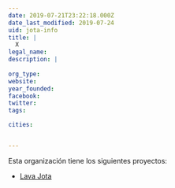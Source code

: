 ```yaml
---
date: 2019-07-21T23:22:18.000Z
date_last_modified: 2019-07-24
uid: jota-info
title: |
  X
legal_name: 
description: |
  
org_type: 
website: 
year_founded: 
facebook: 
twitter: 
tags:

cities: 


---
```


Esta organización tiene los siguientes proyectos:

- [Lava Jota](/proyectos/lava-jota)
